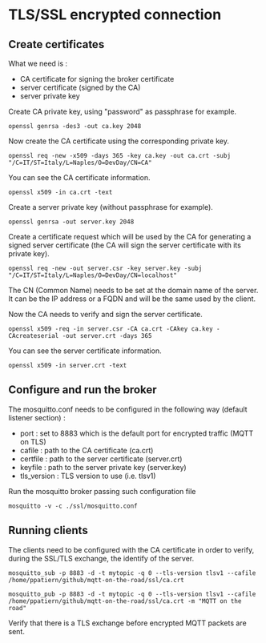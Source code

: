 # TLS/SSL encrypted connection

## Create certificates

What we need is :

* CA certificate for signing the broker certificate
* server certificate (signed by the CA)
* server private key

Create CA private key, using "password" as passphrase for example.

```
openssl genrsa -des3 -out ca.key 2048
```

Now create the CA certificate using the corresponding private key.

```
openssl req -new -x509 -days 365 -key ca.key -out ca.crt -subj "/C=IT/ST=Italy/L=Naples/O=DevDay/CN=CA"
```

You can see the CA certificate information.

```
openssl x509 -in ca.crt -text
```

Create a server private key (without passphrase for example).

```
openssl genrsa -out server.key 2048
```

Create a certificate request which will be used by the CA for generating a signed server certificate (the CA will sign the server certificate with its private key).

```
openssl req -new -out server.csr -key server.key -subj "/C=IT/ST=Italy/L=Naples/O=DevDay/CN=localhost"
```

The CN (Common Name) needs to be set at the domain name of the server. It can be the IP address or a FQDN and will be the same used by the client.

Now the CA needs to verify and sign the server certificate.

```
openssl x509 -req -in server.csr -CA ca.crt -CAkey ca.key -CAcreateserial -out server.crt -days 365
```

You can see the server certificate information.

```
openssl x509 -in server.crt -text
```

## Configure and run the broker

The mosquitto.conf needs to be configured in the following way (default listener section) :

* port : set to 8883 which is the default port for encrypted traffic (MQTT on TLS)
* cafile : path to the CA certificate (ca.crt)
* certfile : path to the server certificate (server.crt)
* keyfile : path to the server private key (server.key)
* tls_version : TLS version to use (i.e. tlsv1)

Run the mosquitto broker passing such configuration file

```
mosquitto -v -c ./ssl/mosquitto.conf
```

## Running clients

The clients need to be configured with the CA certificate in order to verify, during the SSL/TLS exchange, the identify of the server.

```
mosquitto_sub -p 8883 -d -t mytopic -q 0 --tls-version tlsv1 --cafile /home/ppatiern/github/mqtt-on-the-road/ssl/ca.crt
```

```
mosquitto_pub -p 8883 -d -t mytopic -q 0 --tls-version tlsv1 --cafile /home/ppatiern/github/mqtt-on-the-road/ssl/ca.crt -m "MQTT on the road"
```

Verify that there is a TLS exchange before encrypted MQTT packets are sent.

